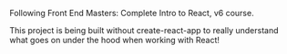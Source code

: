 Following Front End Masters: Complete Intro to React, v6 course.

This project is being built without create-react-app to really understand what goes on under the hood when working with React!